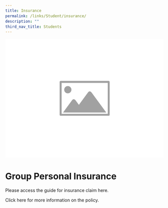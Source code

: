 ```yaml
---
title: Insurance
permalink: /links/Student/insurance/
description: ""
third_nav_title: Students
---
```


![](/images/WIP/placeholder-image.png)

# Group Personal Insurance

<div align="justify">

Please access the guide for insurance claim here.
	
Click here for more information on the policy.
	
</div>